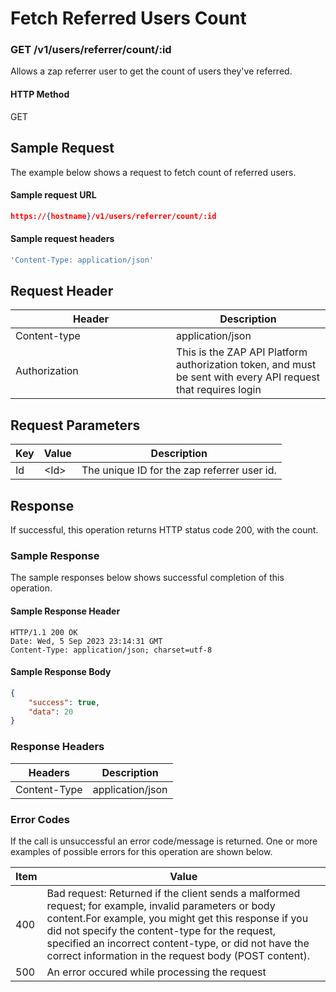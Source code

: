 # Fetch Referred Users Count

### GET /v1/users/referrer/count/:id <a href="#top" id="top"></a>

Allows a zap referrer user to get the count of users they've referred.

#### HTTP Method <a href="#top" id="top"></a>

GET

## Sample Request <a href="#samplerequest" id="samplerequest"></a>

The example below shows a request to fetch count of referred users.

#### **Sample request** URL <a href="#top" id="top"></a>

```json
https://{hostname}/v1/users/referrer/count/:id
```

#### **Sample request headers** <a href="#top" id="top"></a>

```javascript
'Content-Type: application/json'
```

## Request Header <a href="#samplerequest" id="samplerequest"></a>

<table><thead><tr><th width="241">Header</th><th>Description</th></tr></thead><tbody><tr><td>Content-type</td><td>application/json</td></tr><tr><td>Authorization</td><td>This is the ZAP API Platform authorization token, and must be sent with every API request that requires login</td></tr></tbody></table>

## Request Parameters <a href="#samplerequest" id="samplerequest"></a>

| Key | Value  | Description                                 |
| --- | ------ | ------------------------------------------- |
| Id  | \<Id>  | The unique ID for the zap referrer user id. |

## Response <a href="#samplerequest" id="samplerequest"></a>

If successful, this operation returns HTTP status code 200, with the count.

### Sample Response <a href="#samplerequest" id="samplerequest"></a>

The sample responses below shows successful completion of this operation.

#### **Sample** Response Header <a href="#top" id="top"></a>

```
HTTP/1.1 200 OK
Date: Wed, 5 Sep 2023 23:14:31 GMT
Content-Type: application/json; charset=utf-8
```

#### **Sample** Response Body <a href="#top" id="top"></a>

```json
{
    "success": true,
    "data": 20
}
```

### Response Headers <a href="#samplerequest" id="samplerequest"></a>

| Headers      | Description      |
| ------------ | ---------------- |
| Content-Type | application/json |

### Error Codes <a href="#samplerequest" id="samplerequest"></a>

If the call is unsuccessful an error code/message is returned. One or more examples of possible errors for this operation are shown below.

| Item | Value                                                                                                                                                                                                                                                                                                                             |
| ---- | --------------------------------------------------------------------------------------------------------------------------------------------------------------------------------------------------------------------------------------------------------------------------------------------------------------------------------- |
| 400  | Bad request: Returned if the client sends a malformed request; for example, invalid parameters or body content.For example, you might get this response if you did not specify the content-type for the request, specified an incorrect content-type, or did not have the correct information in the request body (POST content). |
| 500  | An error occured while processing the request                                                                                                                                                                                                                                                                                     |


